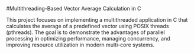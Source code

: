 #Multithreading-Based Vector Average Calculation in C

This project focuses on implementing a multithreaded application in C that calculates the average of a predefined vector using POSIX threads (pthreads). 
The goal is to demonstrate the advantages of parallel processing in optimizing performance, managing concurrency, and improving resource utilization in
modern multi-core systems.
